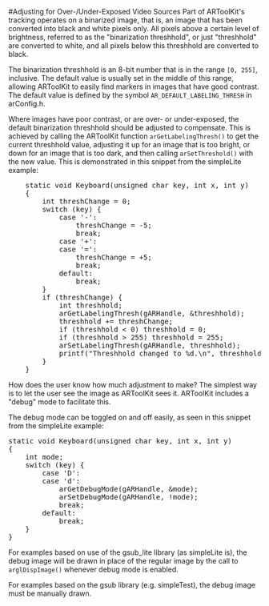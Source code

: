 #Adjusting for Over-/Under-Exposed Video Sources
Part of ARToolKit's tracking operates on a binarized image, that is, an image that has been converted into black and white pixels only. All pixels above a certain level of brightness, referred to as the "binarization threshhold", or just "threshhold" are converted to white, and all pixels below this threshhold are converted to black.

The binarization threshhold is an 8-bit number that is in the range `[0, 255]`, inclusive. The default value is usually set in the middle of this range, allowing ARToolKit to easily find markers in images that have good contrast. The default value is defined by the symbol `AR_DEFAULT_LABELING_THRESH` in arConfig.h.

Where images have poor contrast, or are over- or under-exposed, the default binarization threshhold should be adjusted to compensate. This is achieved by calling the ARToolKit function `arGetLabelingThresh()` to get the current threshhold value, adjusting it up for an image that is too bright, or down for an image that is too dark, and then calling `arSetThreshold()` with the new value. This is demonstrated in this snippet from the simpleLite example:
<pre>
    static void Keyboard(unsigned char key, int x, int y)
    {
        int threshChange = 0;
        switch (key) {
            case '-':
                threshChange = -5;
                break;
            case '+':
            case '=':
                threshChange = +5;
                break;
            default:
                break;
        }
        if (threshChange) {
            int threshhold;
            arGetLabelingThresh(gARHandle, &threshhold);
            threshhold += threshChange;
            if (threshhold < 0) threshhold = 0;
            if (threshhold > 255) threshhold = 255;
            arSetLabelingThresh(gARHandle, threshhold);
            printf("Threshhold changed to %d.\n", threshhold);
        }
    }
</pre>

How does the user know how much adjustment to make? The simplest way is to let the user see the image as ARToolKit sees it. ARToolKit includes a "debug" mode to facilitate this.

The debug mode can be toggled on and off easily, as seen in this snippet from the simpleLite example:
<pre>
static void Keyboard(unsigned char key, int x, int y) 
{
    int mode;
    switch (key) {
        case 'D':
        case 'd':
            arGetDebugMode(gARHandle, &mode);
            arSetDebugMode(gARHandle, !mode);
            break;
        default:
            break;
    }
}
</pre>

For examples based on use of the gsub_lite library (as simpleLite is), the debug image will be drawn in place of the regular image by the call to `arglDispImage()` whenever debug mode is enabled.

For examples based on the gsub library (e.g. simpleTest), the debug image must be manually drawn.